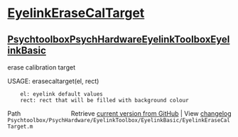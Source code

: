 # [EyelinkEraseCalTarget](EyelinkEraseCalTarget)
## [Psychtoolbox](Psychtoolbox)[PsychHardware](PsychHardware)[EyelinkToolbox](EyelinkToolbox)[EyelinkBasic](EyelinkBasic)

 erase calibration target  
  
 USAGE: erasecaltarget(el, rect)  
  
        el: eyelink default values  
        rect: rect that will be filled with background colour   




<div class="code_header" style="text-align:right;">
  <span style="float:left;">Path&nbsp;&nbsp;</span> <span class="counter">Retrieve <a href=
  "https://raw.github.com/Psychtoolbox-3/Psychtoolbox-3/beta/Psychtoolbox/PsychHardware/EyelinkToolbox/EyelinkBasic/EyelinkEraseCalTarget.m">current version from GitHub</a> | View <a href=
  "https://github.com/Psychtoolbox-3/Psychtoolbox-3/commits/beta/Psychtoolbox/PsychHardware/EyelinkToolbox/EyelinkBasic/EyelinkEraseCalTarget.m">changelog</a></span>
</div>
<div class="code">
  <code>Psychtoolbox/PsychHardware/EyelinkToolbox/EyelinkBasic/EyelinkEraseCalTarget.m</code>
</div>


